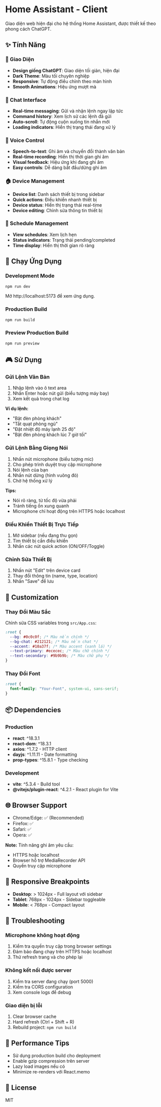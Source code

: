 # Home Assistant - Client

Giao diện web hiện đại cho hệ thống Home Assistant, được thiết kế theo phong cách ChatGPT.

## ✨ Tính Năng

### 🎨 Giao Diện

- **Design giống ChatGPT**: Giao diện tối giản, hiện đại
- **Dark Theme**: Màu tối chuyên nghiệp
- **Responsive**: Tự động điều chỉnh theo màn hình
- **Smooth Animations**: Hiệu ứng mượt mà

### 💬 Chat Interface

- **Real-time messaging**: Gửi và nhận lệnh ngay lập tức
- **Command history**: Xem lịch sử các lệnh đã gửi
- **Auto-scroll**: Tự động cuộn xuống tin nhắn mới
- **Loading indicators**: Hiển thị trạng thái đang xử lý

### 🎤 Voice Control

- **Speech-to-text**: Ghi âm và chuyển đổi thành văn bản
- **Real-time recording**: Hiển thị thời gian ghi âm
- **Visual feedback**: Hiệu ứng khi đang ghi âm
- **Easy controls**: Dễ dàng bắt đầu/dừng ghi âm

### 🏠 Device Management

- **Device list**: Danh sách thiết bị trong sidebar
- **Quick actions**: Điều khiển nhanh thiết bị
- **Device status**: Hiển thị trạng thái real-time
- **Device editing**: Chỉnh sửa thông tin thiết bị

### 📅 Schedule Management

- **View schedules**: Xem lịch hẹn
- **Status indicators**: Trạng thái pending/completed
- **Time display**: Hiển thị thời gian rõ ràng

## 🚀 Chạy Ứng Dụng

### Development Mode

```bash
npm run dev
```

Mở http://localhost:5173 để xem ứng dụng.

### Production Build

```bash
npm run build
```

### Preview Production Build

```bash
npm run preview
```

## 🎮 Sử Dụng

### Gửi Lệnh Văn Bản

1. Nhập lệnh vào ô text area
2. Nhấn Enter hoặc nút gửi (biểu tượng máy bay)
3. Xem kết quả trong chat log

**Ví dụ lệnh:**

- "Bật đèn phòng khách"
- "Tắt quạt phòng ngủ"
- "Đặt nhiệt độ máy lạnh 25 độ"
- "Bật đèn phòng khách lúc 7 giờ tối"

### Gửi Lệnh Bằng Giọng Nói

1. Nhấn nút microphone (biểu tượng mic)
2. Cho phép trình duyệt truy cập microphone
3. Nói lệnh của bạn
4. Nhấn nút dừng (hình vuông đỏ)
5. Chờ hệ thống xử lý

**Tips:**

- Nói rõ ràng, từ tốc độ vừa phải
- Tránh tiếng ồn xung quanh
- Microphone chỉ hoạt động trên HTTPS hoặc localhost

### Điều Khiển Thiết Bị Trực Tiếp

1. Mở sidebar (nếu đang thu gọn)
2. Tìm thiết bị cần điều khiển
3. Nhấn các nút quick action (ON/OFF/Toggle)

### Chỉnh Sửa Thiết Bị

1. Nhấn nút "Edit" trên device card
2. Thay đổi thông tin (name, type, location)
3. Nhấn "Save" để lưu

## 🎨 Customization

### Thay Đổi Màu Sắc

Chỉnh sửa CSS variables trong `src/App.css`:

```css
:root {
  --bg: #0c0c0f; /* Màu nền chính */
  --bg-chat: #212121; /* Màu nền chat */
  --accent: #10a37f; /* Màu accent (xanh lá) */
  --text-primary: #ececec; /* Màu chữ chính */
  --text-secondary: #9b9b9b; /* Màu chữ phụ */
}
```

### Thay Đổi Font

```css
:root {
  font-family: "Your-Font", system-ui, sans-serif;
}
```

## 📦 Dependencies

### Production

- **react**: ^18.3.1
- **react-dom**: ^18.3.1
- **axios**: ^1.7.2 - HTTP client
- **dayjs**: ^1.11.11 - Date formatting
- **prop-types**: ^15.8.1 - Type checking

### Development

- **vite**: ^5.3.4 - Build tool
- **@vitejs/plugin-react**: ^4.2.1 - React plugin for Vite

## 🌐 Browser Support

- Chrome/Edge: ✅ (Recommended)
- Firefox: ✅
- Safari: ✅
- Opera: ✅

**Note:** Tính năng ghi âm yêu cầu:

- HTTPS hoặc localhost
- Browser hỗ trợ MediaRecorder API
- Quyền truy cập microphone

## 📱 Responsive Breakpoints

- **Desktop**: > 1024px - Full layout với sidebar
- **Tablet**: 768px - 1024px - Sidebar toggleable
- **Mobile**: < 768px - Compact layout

## 🔧 Troubleshooting

### Microphone không hoạt động

1. Kiểm tra quyền truy cập trong browser settings
2. Đảm bảo đang chạy trên HTTPS hoặc localhost
3. Thử refresh trang và cho phép lại

### Không kết nối được server

1. Kiểm tra server đang chạy (port 5000)
2. Kiểm tra CORS configuration
3. Xem console logs để debug

### Giao diện bị lỗi

1. Clear browser cache
2. Hard refresh (Ctrl + Shift + R)
3. Rebuild project: `npm run build`

## 🎯 Performance Tips

- Sử dụng production build cho deployment
- Enable gzip compression trên server
- Lazy load images nếu có
- Minimize re-renders với React.memo

## 📄 License

MIT
